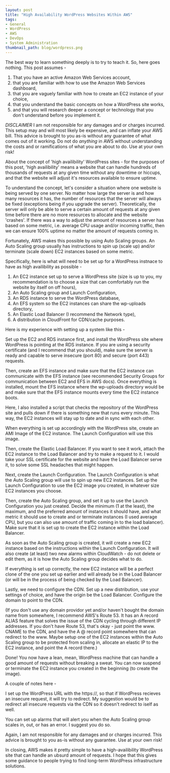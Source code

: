 ```yaml
---
layout: post
title: "High Availability WordPress Websites Within AWS"
tags:
- General
- WordPress
- AWS
- DevOps
- System Administration
thumbnail_path: blog/wordpress.png
---
```


The best way to learn something deeply is to try to teach it. So, here goes nothing. This post assumes -

1. That you have an active Amazon Web Services account,
2. that you are familiar with how to use the Amazon Web Services dashboard,
3. that you are vaguely familiar with how to create an EC2 instance of your choice,
4. that you understand the basic concepts on how a WordPress site works,
5. and that you will research deeper a concept or technology that you don't understand before you implement it.

*DISCLAIMER*
I am not responsible for any damages and or charges incurred. This setup may and will most likely be expensive, and can inflate your AWS bill. This advice is brought to you as-is without any guarantee of what comes out of it working. Do not do *anything* in AWS without understanding the costs and or ramifications of what you are about to do. Use at your own risk!

About the concept of 'high availibility' WordPress sites - for the purposes of this post, 'high availibility' means a website that can handle hundreds of thousands of requests at any given time without any downtime or hiccups, and that the website will adjust it's resources available to ensure uptime. 

To understand the concept, let's consider a situation where one website is being served by one server. No matter how large the server is and how many resources it has, the number of resources that the server will always be fixed (exceptions being if you upgrade the server). Theoretically, the server will only be able to serve a certain amount of requests at any given time before there are no more resources to allocate and the website 'crashes'. If there was a way to adjust the amount of resources a server has based on some metric, i.e. average CPU usage and/or incoming traffic, then we can ensure 100% uptime no matter the amount of requests coming in. 

Fortunately, AWS makes this possible by using Auto Scaling groups. An Auto Scaling group usually has instructions to spin up (scale up) and/or terminate (scale down) EC2 instances based on some metric. 

Specifically, here is what will need to be set up for a WordPress instnace to have as high availibility as possible - 

1. An EC2 instance set up to serve a WordPress site (size is up to you, my recommendation is to choose a size that can comfortably run the website by itself on off hours),
2. An Auto Scaling group and Launch Configuration, 
3. An RDS instance to serve the WordPress database,
4. An EFS system so the EC2 instances can share the wp-uploads directory, 
5. An Elastic Load Balancer (I recommend the Network type),
6. A distribution in CloudFront for CDN/cache purposes. 

Here is my experience with setting up a system like this - 

Set up the EC2 and RDS instance first, and install the WordPress site where WordPress is pointing at the RDS instance. If you are using a security certificate (and I recommend that you should), make sure the server is ready and capable to serve insecure (port 80) and secure (port 443) requests. 

Then, create an EFS instance and make sure that the EC2 instance can communicate with the EFS instance (see recommended Security Groups for communication between EC2 and EFS in AWS docs). Once everything is installed, mount the EFS instance where the wp-uploads directory would be and make sure that the EFS instance mounts every time the EC2 instance boots. 

Here, I also installed a script that checks the repository of the WordPress site and pulls down if there is something new that runs every minute. This way, the EC2 instances will stay up to date and in sync with each other. 

When everything is set up accordingly with the WordPress site, create an AMI Image of the EC2 instance. The Launch Configuration will use this image. 

Then, create the Elastic Load Balancer. If you want to see it work, attach the EC2 instance to the Load Balancer and try to make a request to it. I would take your SSL certificate for the website and have the Load Balancer serve it, to solve some SSL headaches that might happen. 

Next, create the Launch Configuration. The Launch Configuration is what the Auto Scaling group will use to spin up new EC2 instances. Set up the Launch Configuration to use the EC2 image you created, in whatever size EC2 instances you choose.

Then, create the Auto Scaling group, and set it up to use the Launch Configuration you just created. Decide the minimum (1 at the least), the maximum, and the preferred amount of instances it should have, and what metric it should use to create and or terminate instances (I used average CPU, but you can also use amount of traffic coming in to the load balancer). Make sure that it is set up to create the EC2 instance within the Load Balancer. 

As soon as the Auto Scaling group is created, it will create a new EC2 instance based on the instructions within the Launch Configuration. It will also create (at least) two new alarms within CloudWatch - do not delete or edit them, as it is how the Auto Scaling group decides what to do. 

If everything is set up correctly, the new EC2 instance will be a perfect clone of the one you set up earlier and will already be in the Load Balancer (or will be in the process of being checked by the Load Balancer). 

Lastly, we need to configure the CDN. Set up a new distribution, use your settings of choice, and have the origin be the Load Balancer. Configure the domain to point to the CDN. 

(If you don't use any domain providor yet and/or haven't bought the domain name from somewhere, I recommend AWS's Route 53. It has an A record ALIAS feature that solves the issue of the CDN cycling through different IP addresses. If you don't have Route 53, that's okay - just point the www. CNAME to the CDN, and have the A @ record point somewhere that can redirect to the www. Maybe setup one of the EC2 instances within the Auto Scaling group to be protected from scaling in, allocate an elastic IP to the EC2 instance, and point the A record there.)

Done! You now have a lean, mean, WordPress machine that can handle a good amount of requests without breaking a sweat. You can now suspend or terminate the EC2 instance you created in the beginning (to create the image).

A couple of notes here - 

I set up the WordPress URL with the https://, so that if WordPress recieves an insecure request, it will try to redirect. My suggestion would be to redirect all insecure requests via the CDN so it doesn't redirect to iself as well.

You can set up alarms that will alert you when the Auto Scaling group scales in, out, or has an error. I suggest you do so. 

Again, I am not responsible for any damages and or charges incurred. This advice is brought to you as-is without any guarantee. Use at your own risk!

In closing, AWS makes it pretty simple to have a high-availibility WordPress site that can handle an ubsurd amount of requests. I hope that this gives some guidance to people trying to find long-term WordPress infrastructure solutions. 
